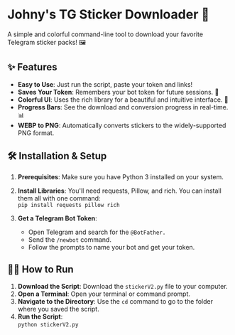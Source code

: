 # **Johny's TG Sticker Downloader 🚀**

A simple and colorful command-line tool to download your favorite Telegram sticker packs\! 🖼️

## **✨ Features**

* **Easy to Use**: Just run the script, paste your token and links\!  
* **Saves Your Token**: Remembers your bot token for future sessions. 🔑  
* **Colorful UI**: Uses the rich library for a beautiful and intuitive interface. 🎨  
* **Progress Bars**: See the download and conversion progress in real-time. 📊  
* **WEBP to PNG**: Automatically converts stickers to the widely-supported PNG format.

## **🛠️ Installation & Setup**

1. **Prerequisites**: Make sure you have Python 3 installed on your system.  
2. **Install Libraries**: You'll need requests, Pillow, and rich. You can install them all with one command:  
   `pip install requests pillow rich`

3. **Get a Telegram Bot Token**:  
   * Open Telegram and search for the `@BotFather.`  
   * Send the `/newbot` command.  
   * Follow the prompts to name your bot and get your token.

## **🏃‍♂️ How to Run**

1. **Download the Script**: Download the `stickerV2.py` file to your computer.  
2. **Open a Terminal**: Open your terminal or command prompt.  
3. **Navigate to the Directory**: Use the `cd` command to go to the folder where you saved the script.  
4. **Run the Script**:  
   `python stickerV2.py`  

